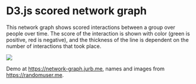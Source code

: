 # D3.js scored network graph
This network graph shows scored interactions between a group over people over time. The score of the interaction is shown with color (green is positive, red is negative), and the thickness of the line is dependent on the number of interactions that took place.

![](https://network-graph.jurb.me/screenshot.png)

Demo at <https://network-graph.jurb.me>, names and images from <https://randomuser.me>.
